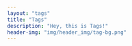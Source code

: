 ```yaml
---
layout: "tags"
title: "Tags"
description: "Hey, this is Tags!"
header-img: "img/header_img/tag-bg.png"
---
```

